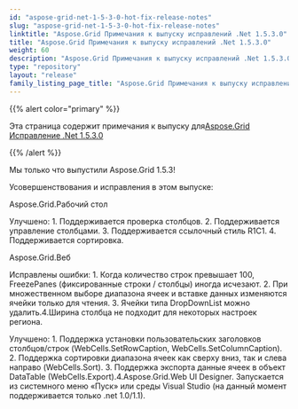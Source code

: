 ```yaml
---
id: "aspose-grid-net-1-5-3-0-hot-fix-release-notes"
slug: "aspose-grid-net-1-5-3-0-hot-fix-release-notes"
linktitle: "Aspose.Grid Примечания к выпуску исправлений .Net 1.5.3.0"
title: "Aspose.Grid Примечания к выпуску исправлений .Net 1.5.3.0"
weight: 60
description: "Aspose.Grid Примечания к выпуску исправлений .Net 1.5.3.0 – the latest updates and fixes."
type: "repository"
layout: "release"
family_listing_page_title: "Aspose.Grid Примечания к выпуску исправлений .Net 1.5.3.0"
---
```

{{% alert color="primary" %}} 

 Эта страница содержит примечания к выпуску для[Aspose.Grid Исправление .Net 1.5.3.0](https://releases.aspose.com/cells/net/new-releases/aspose.grid-.net-1.5.3.0-hot-fix/)

{{% /alert %}} 

 Мы только что выпустили Aspose.Grid 1.5.3!

 Усовершенствования и исправления в этом выпуске:

 Aspose.Grid.Рабочий стол

 Улучшено: 1. Поддерживается проверка столбцов. 2. Поддерживается управление столбцами. 3. Поддерживается ссылочный стиль R1C1. 4. Поддерживается сортировка.

 Aspose.Grid.Веб

 Исправлены ошибки: 1. Когда количество строк превышает 100, FreezePanes (фиксированные строки / столбцы) иногда исчезают. 2. При множественном выборе диапазона ячеек и вставке данных изменяются ячейки только для чтения. 3. Ячейки типа DropDownList можно удалить.4.Ширина столбца не подходит для некоторых настроек региона.

Улучшено: 1. Поддержка установки пользовательских заголовков столбцов/строк (WebCells.SetRowCaption, WebCells.SetColumnCaption). 2. Поддержка сортировки диапазона ячеек как сверху вниз, так и слева направо (WebCells.Sort). 3. Поддержка экспорта данные ячеек в объект DataTable (WebCells.Export).4.Aspose.Grid.Web UI Designer. Запускается из системного меню «Пуск» или среды Visual Studio (на данный момент поддерживается только .net 1.0/1.1).
